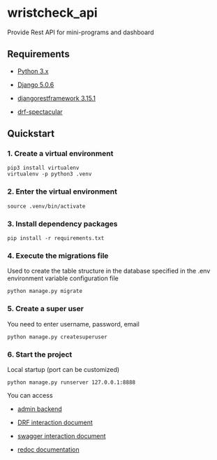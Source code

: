 # wristcheck_api

Provide Rest API for mini-programs and dashboard

## Requirements

- [Python 3.x](https://www.python.org/)

- [Django 5.0.6](https://www.djangoproject.com/)

- [djangorestframework 3.15.1](https://www.django-rest-framework.org/)

- [drf-spectacular](https://drf-spectacular.readthedocs.io/en/latest/)

## Quickstart

### 1. Create a virtual environment

```shell
pip3 install virtualenv
virtualenv -p python3 .venv
```

### 2. Enter the virtual environment

```shell
source .venv/bin/activate
```

### 3. Install dependency packages

```shell
pip install -r requirements.txt
```

### 4. Execute the migrations file

Used to create the table structure in the database specified in the .env environment variable configuration file

```shell
python manage.py migrate
```

### 5. Create a super user

You need to enter username, password, email

```shell
python manage.py createsuperuser
```

### 6. Start the project

Local startup (port can be customized)

```shell
python manage.py runserver 127.0.0.1:8888
```

You can access

- [admin backend](http://127.0.0.1:8888/admin/)

- [DRF interaction document](http://127.0.0.1:8888/)

- [swagger interaction document](http://127.0.0.1:8888/doc/swagger/#/)

- [redoc documentation](http://127.0.0.1:8888/doc/redoc/)